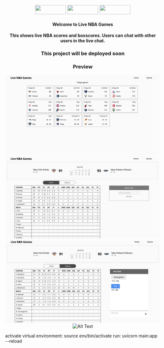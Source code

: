 <div style="font-size: 18px;" align="center">
<img width="100px" height="30px" src="https://img.shields.io/badge/Next-black?style=for-the-badge&logo=next.js&logoColor=white"/>
<img width="100px" height="30px" src="https://img.shields.io/badge/react-%2320232a.svg?style=for-the-badge&logo=react&logoColor=%2361DAFB" />
<img width="100px" height="30px" src="https://img.shields.io/badge/javascript-%23323330.svg?style=for-the-badge&logo=javascript&logoColor=%23F7DF1E" />
</div>

<h4 align="center"> 
 Welcome to Live NBA Games
</h4>

<h4 align="center">
This shows live NBA scores and boxscores. Users can chat with other users in the live chat.
</h4>

<h3 align="center"> This project will be deployed soon </h3>

<h3 align="center"> Preview </h3>
<div align="center">

<img src="screenshots/bball-img1.png" alt="Alt Text" width="500"/>

<img src="screenshots/bball-img2.png" alt="Alt Text" width="500"/>

<img src="screenshots/bball-img3.png" alt="Alt Text" width="500"/>

<img src="https://img.shields.io/badge/FastAPI-005571?style=for-the-badge&logo=fastapi"  alt="Alt Text" width="500" />
</div>







activate virtual environment: source env/bin/activate
run: uvicorn main:app --reload